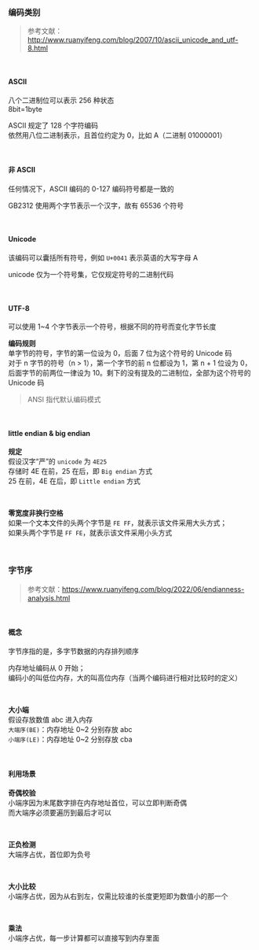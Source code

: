 ### 编码类别

> 参考文献：http://www.ruanyifeng.com/blog/2007/10/ascii_unicode_and_utf-8.html

<br>

#### ASCII

八个二进制位可以表示 256 种状态  
8bit=1byte

ASCII 规定了 128 个字符编码  
依然用八位二进制表示，且首位约定为 0，比如 A（二进制 01000001）

<br>

#### 非 ASCII

任何情况下，ASCII 编码的 0-127 编码符号都是一致的

GB2312 使用两个字节表示一个汉字，故有 65536 个符号

<br>

#### Unicode

该编码可以囊括所有符号，例如 `U+0041` 表示英语的大写字母 A

unicode 仅为一个符号集，它仅规定符号的二进制代码

<br>

#### UTF-8

可以使用 1~4 个字节表示一个符号，根据不同的符号而变化字节长度

**编码规则**  
单字节的符号，字节的第一位设为 0，后面 7 位为这个符号的 Unicode 码  
对于 n 字节的符号（n > 1），第一个字节的前 n 位都设为 1，第 n + 1 位设为 0，后面字节的前两位一律设为 10。剩下的没有提及的二进制位，全部为这个符号的 Unicode 码

> ANSI 指代默认编码模式

<br>

#### little endian & big endian

**规定**  
假设汉字“严”的 `unicode` 为 `4E25`  
存储时 4E 在前，25 在后，即 `Big endian` 方式  
25 在前，4E 在后，即 `Little endian` 方式

<br>

**零宽度非换行空格**  
如果一个文本文件的头两个字节是 `FE FF`，就表示该文件采用大头方式；  
如果头两个字节是 `FF FE`，就表示该文件采用小头方式

<br>

### 字节序

> 参考文献：https://www.ruanyifeng.com/blog/2022/06/endianness-analysis.html

<br>

#### 概念

字节序指的是，多字节数据的内存排列顺序

内存地址编码从 0 开始；  
编码小的叫低位内存，大的叫高位内存（当两个编码进行相对比较时的定义）

<br>

**大小端**  
假设存放数值 abc 进入内存  
`大端序(BE)`：内存地址 0~2 分别存放 abc  
`小端序(LE)`：内存地址 0~2 分别存放 cba

<br>

#### 利用场景

**奇偶校验**  
小端序因为末尾数字排在内存地址首位，可以立即判断奇偶  
而大端序必须要遍历到最后才可以

<br>

**正负检测**  
大端序占优，首位即为负号

<br>

**大小比较**  
小端序占优，因为从右到左，仅需比较谁的长度更短即为数值小的那一个

<br>

**乘法**  
小端序占优，每一步计算都可以直接写到内存里面

<br>

